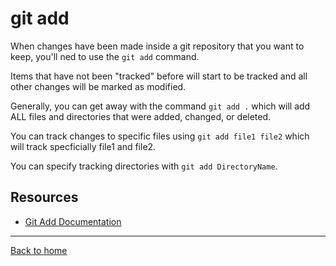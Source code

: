 # git add

When changes have been made inside a git repository that you want to keep, you'll ned to use the `git add` command. 

Items that have not been "tracked" before will start to be tracked and all other changes will be marked as modified. 

Generally, you can get away with the command `git add .` which will add ALL files and directories that were added, changed, or deleted. 

You can track changes to specific files using `git add file1 file2` which will track specficially file1 and file2.

You can specify tracking directories with `git add DirectoryName`. 

## Resources
- [Git Add Documentation](https://git-scm.com/docs/git-add)

---

[Back to home](../README.md)